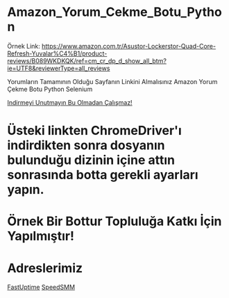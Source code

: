 # Amazon_Yorum_Cekme_Botu_Python

Örnek Link: https://www.amazon.com.tr/Asustor-Lockerstor-Quad-Core-Refresh-Yuvalar%C4%B1/product-reviews/B089WKDKQK/ref=cm_cr_dp_d_show_all_btm?ie=UTF8&reviewerType=all_reviews

Yorumların Tamamının Olduğu Sayfanın Linkini Almalısınız
Amazon Yorum Çekme Botu Python Selenium

[Indirmeyi Unutmayın Bu Olmadan Çalışmaz!](https://chromedriver.chromium.org/downloads)
# Üsteki linkten ChromeDriver'ı indirdikten sonra dosyanın bulunduğu dizinin içine attın sonrasında botta gerekli ayarları yapın.

# Örnek Bir Bottur Topluluğa Katkı İçin Yapılmıştır!

# Adreslerimiz

[FastUptime](https://fastuptime.com)
[SpeedSMM](https://speedsmm.com)
